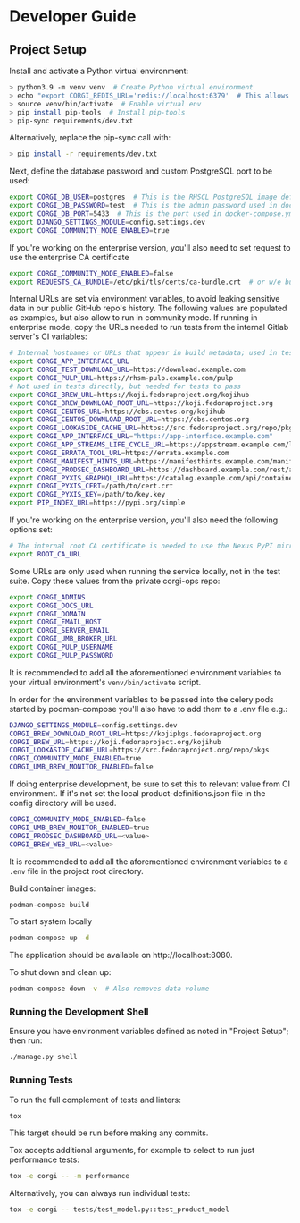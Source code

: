 # Developer Guide

## Project Setup

Install and activate a Python virtual environment:
```bash
> python3.9 -m venv venv  # Create Python virtual environment
> echo "export CORGI_REDIS_URL='redis://localhost:6379'  # This allows running celery inspect commands in a local shell" >> venv/bin/activate
> source venv/bin/activate  # Enable virtual env
> pip install pip-tools  # Install pip-tools
> pip-sync requirements/dev.txt
```

Alternatively, replace the pip-sync call with:
```bash
> pip install -r requirements/dev.txt
```

Next, define the database password and custom PostgreSQL port to be used:

```bash
export CORGI_DB_USER=postgres  # This is the RHSCL PostgreSQL image default admin username
export CORGI_DB_PASSWORD=test  # This is the admin password used in docker-compose.yml
export CORGI_DB_PORT=5433  # This is the port used in docker-compose.yml
export DJANGO_SETTINGS_MODULE=config.settings.dev
export CORGI_COMMUNITY_MODE_ENABLED=true
```

If you're working on the enterprise version, you'll also need to set request to use the enterprise CA certificate

```bash
export CORGI_COMMUNITY_MODE_ENABLED=false
export REQUESTS_CA_BUNDLE=/etc/pki/tls/certs/ca-bundle.crt  # or w/e bundle contains at least the internal root CA cert
```

Internal URLs are set via environment variables, to avoid leaking sensitive data in our public GitHub repo's history.
The following values are populated as examples, but also allow to run in community mode. If running in enterprise mode,
copy the URLs needed to run tests from the internal Gitlab server's CI variables:
```bash
# Internal hostnames or URLs that appear in build metadata; used in tests
export CORGI_APP_INTERFACE_URL
export CORGI_TEST_DOWNLOAD_URL=https://download.example.com
export CORGI_PULP_URL=https://rhsm-pulp.example.com/pulp
# Not used in tests directly, but needed for tests to pass
export CORGI_BREW_URL=https://koji.fedoraproject.org/kojihub
export CORGI_BREW_DOWNLOAD_ROOT_URL=https://koji.fedoraproject.org
export CORGI_CENTOS_URL=https://cbs.centos.org/kojihub
export CORGI_CENTOS_DOWNLOAD_ROOT_URL=https://cbs.centos.org
export CORGI_LOOKASIDE_CACHE_URL=https://src.fedoraproject.org/repo/pkgs
export CORGI_APP_INTERFACE_URL="https://app-interface.example.com"
export CORGI_APP_STREAMS_LIFE_CYCLE_URL=https://appstream.example.com/lifecycle-defs/application_streams.yaml
export CORGI_ERRATA_TOOL_URL=https://errata.example.com
export CORGI_MANIFEST_HINTS_URL=https://manifesthints.example.com/manifest-hints.txt
export CORGI_PRODSEC_DASHBOARD_URL=https://dashboard.example.com/rest/api/latest
export CORGI_PYXIS_GRAPHQL_URL=https://catalog.example.com/api/containers
export CORGI_PYXIS_CERT=/path/to/cert.crt
export CORGI_PYXIS_KEY=/path/to/key.key
export PIP_INDEX_URL=https://pypi.org/simple
```

If you're working on the enterprise version, you'll also need the following options set:

```bash
# The internal root CA certificate is needed to use the Nexus PyPI mirror and other internal Red Hat services
export ROOT_CA_URL
```

Some URLs are only used when running the service locally, not in the test suite.
Copy these values from the private corgi-ops repo:
```bash
export CORGI_ADMINS
export CORGI_DOCS_URL
export CORGI_DOMAIN
export CORGI_EMAIL_HOST
export CORGI_SERVER_EMAIL
export CORGI_UMB_BROKER_URL
export CORGI_PULP_USERNAME
export CORGI_PULP_PASSWORD
```

It is recommended to add all the aforementioned environment variables to your virtual
environment's `venv/bin/activate` script.

In order for the environment variables to be passed into the celery pods started by podman-compose you'll also have to
add them to a .env file e.g.:
```bash
DJANGO_SETTINGS_MODULE=config.settings.dev
CORGI_BREW_DOWNLOAD_ROOT_URL=https://kojipkgs.fedoraproject.org
CORGI_BREW_URL=https://koji.fedoraproject.org/kojihub
CORGI_LOOKASIDE_CACHE_URL=https://src.fedoraproject.org/repo/pkgs
CORGI_COMMUNITY_MODE_ENABLED=true
CORGI_UMB_BREW_MONITOR_ENABLED=false
```


If doing enterprise development, be sure to set this to relevant value from CI environment.
If it's not set the local product-definitions.json file in the config directory will be used.
```bash
CORGI_COMMUNITY_MODE_ENABLED=false
CORGI_UMB_BREW_MONITOR_ENABLED=true
CORGI_PRODSEC_DASHBOARD_URL=<value>
CORGI_BREW_WEB_URL=<value>
```

It is recommended to add all the aforementioned environment variables to a `.env` file in the project root directory.

Build container images:
```bash
podman-compose build
```

To start system locally
```bash
podman-compose up -d
```

The application should be available on http://localhost:8080.

To shut down and clean up:
```bash
podman-compose down -v  # Also removes data volume
```

### Running the Development Shell

Ensure you have environment variables defined as noted in "Project Setup"; then run:

```bash
./manage.py shell
```

### Running Tests

To run the full complement of tests and linters:
```bash
tox
```

This target should be run before making any commits.

Tox accepts additional arguments, for example to select to run just performance tests:
```bash
tox -e corgi -- -m performance
```

Alternatively, you can always run individual tests:
```bash
tox -e corgi -- tests/test_model.py::test_product_model
```
